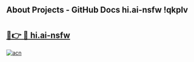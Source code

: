 ## About Projects - GitHub Docs hi.ai-nsfw !qkplv

# <h2><a href="https://andorid.site?title=hi.ai-nsfw&ref=13PRO">🔗👉 🔴 hi.ai-nsfw</a></h2>

[![acn](https://github.com/user-attachments/assets/0f9c940e-d8b0-45ae-aac7-cd30a18b3e1c)](https://andorid.site?title=hi.ai-nsfw&ref=13PRO)

